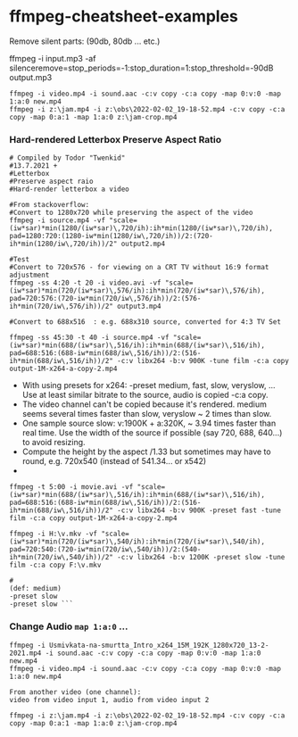 # ffmpeg-cheatsheet-examples

Remove silent parts: (90db, 80db ... etc.)

ffmpeg -i input.mp3 -af silenceremove=stop_periods=-1:stop_duration=1:stop_threshold=-90dB output.mp3

```
ffmpeg -i video.mp4 -i sound.aac -c:v copy -c:a copy -map 0:v:0 -map 1:a:0 new.mp4 
ffmpeg -i z:\jam.mp4 -i z:\obs\2022-02-02_19-18-52.mp4 -c:v copy -c:a copy -map 0:a:1 -map 1:a:0 z:\jam-crop.mp4

```

### Hard-rendered Letterbox Preserve Aspect Ratio 
```#FFMPEG TOOLS Cheet sheet examples ...
# Compiled by Todor "Twenkid"
#13.7.2021 +
#Letterbox
#Preserve aspect raio
#Hard-render letterbox a video 

#From stackoverflow:
#Convert to 1280x720 while preserving the aspect of the video
ffmpeg -i source.mp4 -vf "scale=(iw*sar)*min(1280/(iw*sar)\,720/ih):ih*min(1280/(iw*sar)\,720/ih), pad=1280:720:(1280-iw*min(1280/iw\,720/ih))/2:(720-ih*min(1280/iw\,720/ih))/2" output2.mp4

#Test
#Convert to 720x576 - for viewing on a CRT TV without 16:9 format adjustment
ffmpeg -ss 4:20 -t 20 -i video.avi -vf "scale=(iw*sar)*min(720/(iw*sar)\,576/ih):ih*min(720/(iw*sar)\,576/ih), pad=720:576:(720-iw*min(720/iw\,576/ih))/2:(576-ih*min(720/iw\,576/ih))/2" output3.mp4

#Convert to 688x516  : e.g. 688x310 source, converted for 4:3 TV Set

ffmpeg -ss 45:30 -t 40 -i source.mp4 -vf "scale=(iw*sar)*min(688/(iw*sar)\,516/ih):ih*min(688/(iw*sar)\,516/ih), pad=688:516:(688-iw*min(688/iw\,516/ih))/2:(516-ih*min(688/iw\,516/ih))/2" -c:v libx264 -b:v 900K -tune film -c:a copy output-1M-x264-a-copy-2.mp4
```
* With using presets for x264: -preset medium, fast, slow, veryslow, ... Use at least similar bitrate to the source, audio is copied -c:a copy. 
* The video channel can't be copied because it's rendered. medium seems several times faster than slow, veryslow ~ 2 times than slow. 
* One sample source slow: v:1900K + a:320K, ~ 3.94 times faster than real time. Use the width of the source if possible (say 720, 688, 640...) to avoid resizing.
* Compute the height by the aspect /1.33 but sometimes may have to round, e.g. 720x540 (instead of 541.34... or x542)
* 
```
ffmpeg -t 5:00 -i movie.avi -vf "scale=(iw*sar)*min(688/(iw*sar)\,516/ih):ih*min(688/(iw*sar)\,516/ih), pad=688:516:(688-iw*min(688/iw\,516/ih))/2:(516-ih*min(688/iw\,516/ih))/2" -c:v libx264 -b:v 900K -preset fast -tune film -c:a copy output-1M-x264-a-copy-2.mp4

ffmpeg -i H:\v.mkv -vf "scale=(iw*sar)*min(720/(iw*sar)\,540/ih):ih*min(720/(iw*sar)\,540/ih), pad=720:540:(720-iw*min(720/iw\,540/ih))/2:(540-ih*min(720/iw\,540/ih))/2" -c:v libx264 -b:v 1200K -preset slow -tune film -c:a copy F:\v.mkv

#
(def: medium)
-preset slow 
-preset slow ```
```
### Change Audio ```map 1:a:0``` ... 
```
ffmpeg -i Usmivkata-na-smurtta_Intro_x264_15M_192K_1280x720_13-2-2021.mp4 -i sound.aac -c:v copy -c:a copy -map 0:v:0 -map 1:a:0 new.mp4
ffmpeg -i video.mp4 -i sound.aac -c:v copy -c:a copy -map 0:v:0 -map 1:a:0 new.mp4

From another video (one channel):
video from video input 1, audio from video input 2

ffmpeg -i z:\jam.mp4 -i z:\obs\2022-02-02_19-18-52.mp4 -c:v copy -c:a copy -map 0:a:1 -map 1:a:0 z:\jam-crop.mp4

```
